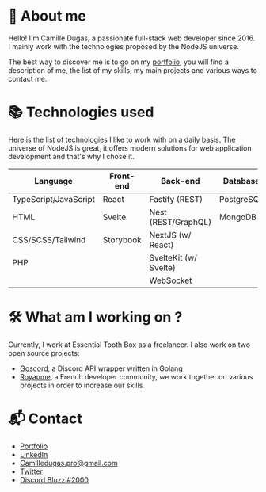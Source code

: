 # 🤔 About me
Hello! I'm Camille Dugas, a passionate full-stack web developer since 2016. I mainly work with the technologies proposed by the NodeJS universe.   

  
The best way to discover me is to go on my [portfolio](https://camilledugas.me), you will find a description of me, the list of my skills, my main projects and various ways to contact me.

# 📚 Technologies used 
Here is the list of technologies I like to work with on a daily basis. The universe of NodeJS is great, it offers modern solutions for web application development and that's why I chose it.

| Language              | Front-end | Back-end              | Database   | DevOps & Tools  |
| --------------------- | --------- | --------------------- | ---------- | --------------- |
| TypeScript/JavaScript | React     | Fastify (REST)        | PostgreSQL | Git/GitHub      |
| HTML                  | Svelte    | Nest (REST/GraphQL)   | MongoDB    | Docker          |
| CSS/SCSS/Tailwind     | Storybook | NextJS (w/ React)     |            | Railway         |
| PHP                   |           | SvelteKit (w/ Svelte) |            |                 |
|                       |           | WebSocket             |            |                 |

# 🛠️ What am I working on ?
Currently, I work at Essential Tooth Box as a freelancer. I also work on two open source projects:
- [Goscord](https://github.com/Goscord), a Discord API wrapper written in Golang
- [Royaume](https://github.com/Virtual-Royaume), a French developer community, we work together on various projects in order to increase our skills

# 📬 Contact
- [Portfolio](https://camilledugas.me)
- [LinkedIn](https://www.linkedin.com/in/camille-dugas)
- [Camilledugas.pro@gmail.com](mailto:camilledugas.pro@gmail.com)
- [Twitter](https://twitter.com/Bluzzi_)
- [Discord Bluzzi#2000](https://discord.com/users/233351173665456129)
